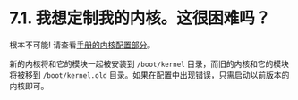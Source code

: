 # 7.1. 我想定制我的内核。这很困难吗？

根本不可能! 请查看[手册的内核配置部分](https://docs.freebsd.org/en/books/handbook/#kernelconfig)。

新的内核将和它的模块一起被安装到 `/boot/kernel` 目录，而旧的内核和它的模块将被移到 `/boot/kernel.old` 目录。如果在配置中出现错误，只需启动以前版本的内核即可。
